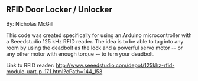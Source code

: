 RFID Door Locker / Unlocker
----------------------------------
By: Nicholas McGill

This code was created specifically for using an Arduino microcontroller with a Seeedstudio 125 kHz RFID reader.  The idea is to be able to tag into any room by using the deadbolt as the lock and a powerful servo motor -- or any other motor with enough torque -- to turn your deadbolt.

Link to RFID reader:
http://www.seeedstudio.com/depot/125khz-rfid-module-uart-p-171.html?cPath=144_153
